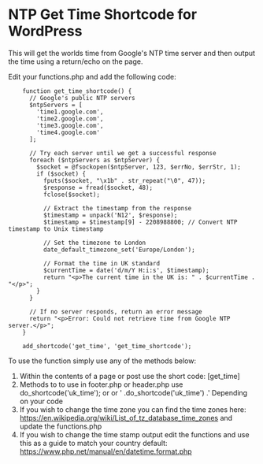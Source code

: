 # NTP Get Time Shortcode for WordPress

This will get the worlds time from Google's NTP time server and then output the time using a return/echo on the page. 

Edit your functions.php and add the following code:

		function get_time_shortcode() {
		  // Google's public NTP servers
		  $ntpServers = [
		    'time1.google.com',
		    'time2.google.com',
		    'time3.google.com',
		    'time4.google.com'
		  ];

		  // Try each server until we get a successful response
		  foreach ($ntpServers as $ntpServer) {
		    $socket = @fsockopen($ntpServer, 123, $errNo, $errStr, 1);
		    if ($socket) {
		      fputs($socket, "\x1b" . str_repeat("\0", 47));
		      $response = fread($socket, 48);
		      fclose($socket);

		      // Extract the timestamp from the response
		      $timestamp = unpack('N12', $response);
		      $timestamp = $timestamp[9] - 2208988800; // Convert NTP timestamp to Unix timestamp

		      // Set the timezone to London
		      date_default_timezone_set('Europe/London');

		      // Format the time in UK standard
		      $currentTime = date('d/m/Y H:i:s', $timestamp);
		      return "<p>The current time in the UK is: " . $currentTime . "</p>";
		    }
		  }

		  // If no server responds, return an error message
		  return "<p>Error: Could not retrieve time from Google NTP server.</p>";
		}

		add_shortcode('get_time', 'get_time_shortcode');

To use the function simply use any of the methods below:

1. Within the contents of a page or post use the short code: [get_time]
2. Methods to to use in footer.php or header.php use do_shortcode('uk_time'); or <?= do_shortcode('uk_time'); ?> or ' .do_shortcode('uk_time') .' Depending on your code
3. If you wish to change the time zone you can find the time zones here: https://en.wikipedia.org/wiki/List_of_tz_database_time_zones and update the functions.php
4. If you wish to change the time stamp output edit the functions and use this as a guide to match your country default: https://www.php.net/manual/en/datetime.format.php
